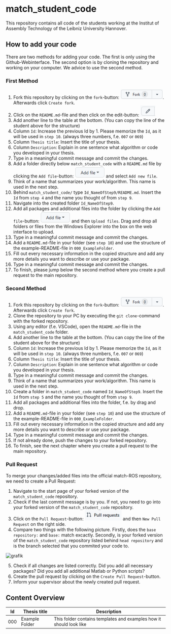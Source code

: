 # match_student_code
This repository contains all code of the students working at the Institut of Assembly Technology of the Leibniz University Hannover.

## How to add your code
There are two methods for adding your code. The first is only using the Github-Webinterface. The second option is by cloning the repository and working on your computer. We advice to use the second method.

### First Method
1. Fork this repository by clicking on the `fork`-button: ![ForkButton](documentation/fork_button.png). Afterwards click `Create fork`.
2. Click on the `README.md`-file and then click on the edit-button: ![EditButton](documentation/edit_button.png) 
3. Add another line to the table at the bottom. (You can copy the line of the student above for the structure)
4. Column `Id`: Increase the previous Id by 1. Please memorize the `Id`, as it will be used in `step 10`. (always three numbers, f.e. `007` or `069`)
5. Column `Thesis title`: Insert the title of your thesis.
6. Column `Description`: Explain in one sentence what algorithm or code you developed in your thesis.
7. Type in a meaningful commit message and commit the changes.
8. Add a folder directly below `match_student_code` with a `README.md` file by clicking the `Add file`-button: ![AddFileButton](documentation/add_file_button.png) and select `Add new file`. 
9. Think of a name that summarizes your work/algorithm. This name is used in the next step.
10. Behind `match_student_code/` type `Id_NameOfStep9/README.md`. Insert the `Id` from `step 4` and the name you thought of from `step 9`.
11. Navigate into the created folder `Id_NameOfStep9`.
12. Add all packages and additional files into the folder by clicking the `Add file`-button: ![AddFileButton](documentation/add_file_button.png) and then `Upload files`. Drag and drop all folders or files from the Windows Explorer into the box on the web interface to upload.
13. Type in a meaningful commit message and commit the changes.
14. Add a `README.md`-file in your folder (see `step 10`) and use the structure of the example-README-file in `000_ExampleFolder`.
15. Fill out every necessary information in the copied structure and add any more details you want to describe or use your package.
16. Type in a meaningful commit message and commit the changes.
17. To finish, please jump below the second method where you create a pull request to the main repository.

### Second Method
1. Fork this repository by clicking on the `fork`-button: ![ForkButton](documentation/fork_button.png). Afterwards click `Create fork`.
2. Clone the repository to your PC by executing the `git clone`-command with the forked repository.
3. Using any editor (f.e. VSCode), open the `README.md`-file in the `match_student_code` folder.
4. Add another line to the table at the bottom. (You can copy the line of the student above for the structure)
5. Column `Id`: Increase the previous Id by 1. Please memorize the `Id`, as it will be used in `step 10`. (always three numbers, f.e. `007` or `069`)
6. Column `Thesis title`: Insert the title of your thesis.
7. Column `Description`: Explain in one sentence what algorithm or code you developed in your thesis.
8. Type in a meaningful commit message and commit the changes.
9. Think of a name that summarizes your work/algorithm. This name is used in the next step.
10. Create a folder in `match_student_code` named `Id_NameOfStep9`. Insert the `Id` from `step 5` and the name you thought of from `step 9`.
11. Add all packages and additional files into the folder, f.e. by drag and drop.
12. Add a `README.md`-file in your folder (see `step 10`) and use the structure of the example-README-file in `000_ExampleFolder`.
13. Fill out every necessary information in the copied structure and add any more details you want to describe or use your package.
14. Type in a meaningful commit message and commit the changes.
15. If not already done, push the changes to your forked repository.
16. To finish, see the next chapter where you create a pull request to the main repository.

### Pull Request
To merge your changes/added files into the official match-ROS repository, we need to create a Pull Request:
1. Navigate to the start page of your forked version of the `match_student_code` repository.
2. Check if the last commit message is by you. If not, you need to go into your forked version of the `match_student_code` repository.
3. Click on the `Pull Request`-button: ![PullRequestButton](documentation/pull_request_button.png) and then `New Pull Request` on the right side.
4. Compare two things with the following picture. Firstly, does the `base repository:` and `base:` match excactly. Secondly, is your forked version of the `match_student_code` repository listed behind `head repository` and is the branch selected that you commited your code to. 

![grafik](https://user-images.githubusercontent.com/50292612/211014212-b623642f-1ab7-4cd2-b9cb-03a260362e44.png)

5. Check if all changes are listed correctly. Did you add all necessary packages? Did you add all additional Matlab or Python scripts?
6. Create the pull request by clicking on the `Create Pull Request`-button.
7. Inform your supervisor about the newly created pull request.

## Content Overview
| Id | Thesis title | Description |
| --- | --- | --- |
| 000 | Example Folder | This folder contains templates and examples how it should look like |

